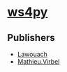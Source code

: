 # [ws4py](https://pypi.org/project/ws4py)



## Publishers
- [Lawouach](https://pypi.org/user/Lawouach)
- [Mathieu.Virbel](https://pypi.org/user/Mathieu.Virbel)

